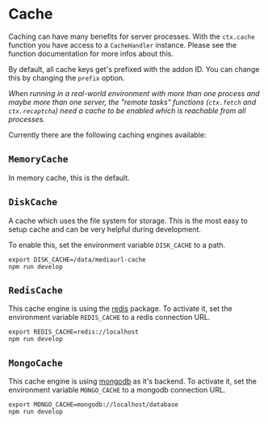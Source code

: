 # Cache

Caching can have many benefits for server processes. With the `ctx.cache` function you have access to a `CacheHandler` instance. Please see the function documentation for more infos about this.

By default, all cache keys get's prefixed with the addon ID. You can change this by changing the `prefix` option.

_When running in a real-world environment with more than one process and maybe more than one server, the "remote tasks" functions (`ctx.fetch` and `ctx.recaptcha`) need a cache to be enabled which is reachable from all processes._

Currently there are the following caching engines available:

## `MemoryCache`

In memory cache, this is the default.

## `DiskCache`

A cache which uses the file system for storage. This is the most easy to setup cache and can be very helpful during development.

To enable this, set the environment variable `DISK_CACHE` to a path.

```shell
export DISK_CACHE=/data/mediaurl-cache
npm run develop
```

## `RedisCache`

This cache engine is using the [redis](https://www.npmjs.com/package/redis) package. To activate it, set the environment variable `REDIS_CACHE` to a redis connection URL.

```shell
export REDIS_CACHE=redis://localhost
npm run develop
```

## `MongoCache`

This cache engine is using [mongodb](https://www.mongodb.com/) as it's backend. To activate it, set the environment variable `MONGO_CACHE` to a mongodb connection URL.

```shell
export MONGO_CACHE=mongodb://localhost/database
npm run develop
```
